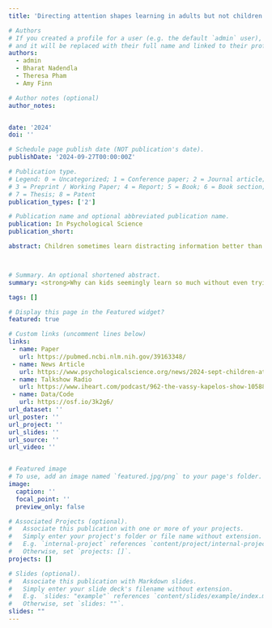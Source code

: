 ```yaml
---
title: 'Directing attention shapes learning in adults but not children'

# Authors
# If you created a profile for a user (e.g. the default `admin` user), write the username (folder name) here
# and it will be replaced with their full name and linked to their profile.
authors:
  - admin
  - Bharat Nadendla
  - Theresa Pham
  - Amy Finn

# Author notes (optional)
author_notes:


date: '2024'
doi: ''

# Schedule page publish date (NOT publication's date).
publishDate: '2024-09-27T00:00:00Z'

# Publication type.
# Legend: 0 = Uncategorized; 1 = Conference paper; 2 = Journal article;
# 3 = Preprint / Working Paper; 4 = Report; 5 = Book; 6 = Book section;
# 7 = Thesis; 8 = Patent
publication_types: ['2']

# Publication name and optional abbreviated publication name.
publication: In Psychological Science
publication_short:

abstract: Children sometimes learn distracting information better than adults do, perhaps because of the development of selective attention. To understand this potential link, we ask how the learning of children (aged 7-9 years) and the learning of adults differ when information is the directed focus of attention versus when it is not. Participants viewed drawings of common objects and were told to attend to the drawings (Experiment 1, 42 children, 35 adults) or indicate when shapes (overlaid on the drawings) repeated (Experiment 2, 53 children, 60 adults). Afterward, participants identified fragments of these drawings as quickly as possible. Adults learned better than children when directed to attend to the drawings; however, when drawings were task irrelevant, children showed better learning than adults in the first half of the test. And although directing attention to the drawings improved learning in adults, children learned the drawings similarly across experiments regardless of whether the drawings were the focus of the task or entirely irrelevant.



# Summary. An optional shortened abstract.
summary: <strong>Why can kids seemingly learn so much without even trying? </strong> By comparing how children and adults learn in the lab, we discover a reason why this could be. We find that children and adults pay attention to and process information in very different ways. <strong> Children pay attention to their environments in a more holistic and open-minded fashion</strong>, thus taking in more information from the worlds around them, kind of like a sponge. On the other hand, adults selectively attend to only one source of information and ignore and filter out everything else. While this can be beneficial for the task-at-hand, it does mean adults are processing and learning less from the environment. Together, this suggests that <strong> children learn so much because they are processing more information than adults.</strong>

tags: []

# Display this page in the Featured widget?
featured: true

# Custom links (uncomment lines below)
links:
 - name: Paper
   url: https://pubmed.ncbi.nlm.nih.gov/39163348/
 - name: News Article
   url: https://www.psychologicalscience.org/news/2024-sept-children-attention.html
 - name: Talkshow Radio
   url: https://www.iheart.com/podcast/962-the-vassy-kapelos-show-105884244/episode/talk-science-to-me-with-dan-215396089/
 - name: Data/Code 
   url: https://osf.io/3k2g6/
url_dataset: ''
url_poster: ''
url_project: ''
url_slides: ''
url_source: ''
url_video: ''


# Featured image
# To use, add an image named `featured.jpg/png` to your page's folder.
image:
  caption: ''
  focal_point: ''
  preview_only: false

# Associated Projects (optional).
#   Associate this publication with one or more of your projects.
#   Simply enter your project's folder or file name without extension.
#   E.g. `internal-project` references `content/project/internal-project/index.md`.
#   Otherwise, set `projects: []`.
projects: []

# Slides (optional).
#   Associate this publication with Markdown slides.
#   Simply enter your slide deck's filename without extension.
#   E.g. `slides: "example"` references `content/slides/example/index.md`.
#   Otherwise, set `slides: ""`.
slides: ""
---
```


